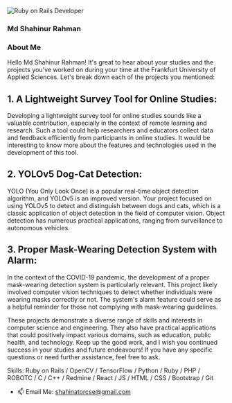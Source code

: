 
![Ruby on Rails Developer](https://media.licdn.com/dms/image/D4E16AQEuZ3pYcd9DWw/profile-displaybackgroundimage-shrink_350_1400/0/1685740728103?e=1691020800&v=beta&t=Dy6qm26CejP2t8DLIwV8e3b27GJ8jzeg1dxdlKOTRH0)
### Md Shahinur Rahman
### About Me

Hello Md Shahinur Rahman! It's great to hear about your studies and the projects you've worked on during your time at the Frankfurt University of Applied Sciences. Let's break down each of the projects you mentioned:

## 1. A Lightweight Survey Tool for Online Studies:
Developing a lightweight survey tool for online studies sounds like a valuable contribution, especially in the context of remote learning and research. Such a tool could help researchers and educators collect data and feedback efficiently from participants in online studies. It would be interesting to know more about the features and technologies used in the development of this tool.

## 2. YOLOv5 Dog-Cat Detection:
YOLO (You Only Look Once) is a popular real-time object detection algorithm, and YOLOv5 is an improved version. Your project focused on using YOLOv5 to detect and distinguish between dogs and cats, which is a classic application of object detection in the field of computer vision. Object detection has numerous practical applications, ranging from surveillance to autonomous vehicles.

## 3. Proper Mask-Wearing Detection System with Alarm:
In the context of the COVID-19 pandemic, the development of a proper mask-wearing detection system is particularly relevant. This project likely involved computer vision techniques to detect whether individuals were wearing masks correctly or not. The system's alarm feature could serve as a helpful reminder for those not complying with mask-wearing guidelines.

These projects demonstrate a diverse range of skills and interests in computer science and engineering. They also have practical applications that could positively impact various domains, such as education, public health, and technology. Keep up the good work, and I wish you continued success in your studies and future endeavours! If you have any specific questions or need further assistance, feel free to ask.

Skills: Ruby on Rails / OpenCV / TensorFlow  / Python / Ruby /  PHP / ROBOTC / C / C++ / Redmine / React / JS / HTML / CSS / Bootstrap  / Git

- 📫 Email Me: shahinatorcse@gmail.com 
